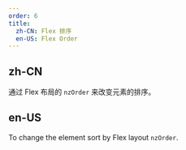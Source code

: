 ```yaml
---
order: 6
title: 
  zh-CN: Flex 排序
  en-US: Flex Order
---
```


## zh-CN

通过 Flex 布局的 `nzOrder` 来改变元素的排序。

## en-US

To change the element sort by Flex layout `nzOrder`.
